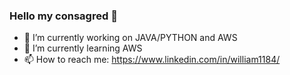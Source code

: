 ### Hello my consagred 👋
- 🔭 I’m currently working on JAVA/PYTHON and AWS
- 🌱 I’m currently learning AWS
- 📫 How to reach me: https://www.linkedin.com/in/william1184/
<!--
**william1184/william1184** is a ✨ _special_ ✨ repository because its `README.md` (this file) appears on your GitHub profile.

Here are some ideas to get you started:


- 👯 I’m looking to collaborate on ...
- 🤔 I’m looking for help with ...
- 💬 Ask me about ...
- 📫 How to reach me: ...
- 😄 Pronouns: ...
- ⚡ Fun fact: ...
-->
